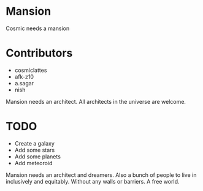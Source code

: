 # Mansion

Cosmic needs a mansion

# Contributors
- cosmiclattes
- afk-z10
- a.sagar
- nish

Mansion needs an architect. All architects in the universe are welcome.

# TODO
- Create a galaxy
- Add some stars
- Add some planets
- Add meteoroid

Mansion needs an architect and dreamers. Also a bunch of people to live in inclusively and equitably. Without any walls or barriers. A free world.
